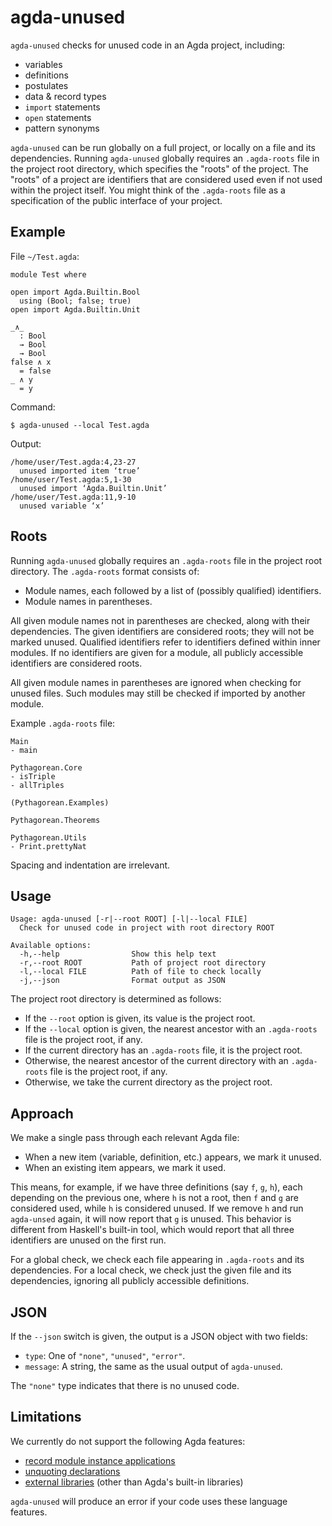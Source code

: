 # agda-unused

`agda-unused` checks for unused code in an Agda project, including:

- variables
- definitions
- postulates
- data & record types
- `import` statements
- `open` statements
- pattern synonyms

`agda-unused` can be run globally on a full project, or locally on a file and
its dependencies. Running `agda-unused` globally requires an `.agda-roots` file
in the project root directory, which specifies the "roots" of the project. The
"roots" of a project are identifiers that are considered used even if not used
within the project itself. You might think of the `.agda-roots` file as a
specification of the public interface of your project.

## Example

File `~/Test.agda`:

```
module Test where

open import Agda.Builtin.Bool
  using (Bool; false; true)
open import Agda.Builtin.Unit

_∧_
  : Bool
  → Bool
  → Bool
false ∧ x
  = false
_ ∧ y
  = y
```

Command:

```
$ agda-unused --local Test.agda
```

Output:

```
/home/user/Test.agda:4,23-27
  unused imported item ‘true’
/home/user/Test.agda:5,1-30
  unused import ‘Agda.Builtin.Unit’
/home/user/Test.agda:11,9-10
  unused variable ‘x’
```

## Roots

Running `agda-unused` globally requires an `.agda-roots` file in the project
root directory. The `.agda-roots` format consists of:

- Module names, each followed by a list of (possibly qualified) identifiers.
- Module names in parentheses.

All given module names not in parentheses are checked, along with their
dependencies. The given identifiers are considered roots; they will not be
marked unused. Qualified identifiers refer to identifiers defined within inner
modules. If no identifiers are given for a module, all publicly accessible
identifiers are considered roots.

All given module names in parentheses are ignored when checking for unused
files. Such modules may still be checked if imported by another module.

Example `.agda-roots` file:

```
Main
- main

Pythagorean.Core
- isTriple
- allTriples

(Pythagorean.Examples)

Pythagorean.Theorems

Pythagorean.Utils
- Print.prettyNat
```

Spacing and indentation are irrelevant.

## Usage

```
Usage: agda-unused [-r|--root ROOT] [-l|--local FILE]
  Check for unused code in project with root directory ROOT

Available options:
  -h,--help                Show this help text
  -r,--root ROOT           Path of project root directory
  -l,--local FILE          Path of file to check locally
  -j,--json                Format output as JSON 
```

The project root directory is determined as follows:

- If the `--root` option is given, its value is the project root.
- If the `--local` option is given, the nearest ancestor with an `.agda-roots`
  file is the project root, if any.
- If the current directory has an `.agda-roots` file, it is the project root.
- Otherwise, the nearest ancestor of the current directory with an `.agda-roots`
  file is the project root, if any.
- Otherwise, we take the current directory as the project root.

## Approach

We make a single pass through each relevant Agda file:

- When a new item (variable, definition, etc.) appears, we mark it unused.
- When an existing item appears, we mark it used.

This means, for example, if we have three definitions (say `f`, `g`, `h`), each
depending on the previous one, where `h` is not a root, then `f` and `g` are
considered used, while `h` is considered unused. If we remove `h` and run
`agda-unsed` again, it will now report that `g` is unused. This behavior is
different from Haskell's built-in tool, which would report that all three
identifiers are unused on the first run.

For a global check, we check each file appearing in `.agda-roots` and its
dependencies. For a local check, we check just the given file and its
dependencies, ignoring all publicly accessible definitions.

## JSON

If the `--json` switch is given, the output is a JSON object with two fields:

- `type`: One of `"none"`, `"unused"`, `"error"`.
- `message`: A string, the same as the usual output of `agda-unused`.

The `"none"` type indicates that there is no unused code.

## Limitations

We currently do not support the following Agda features:

- [record module instance applications](https://agda.readthedocs.io/en/v2.6.1.1/language/module-system.html#parameterised-modules)
- [unquoting declarations](https://agda.readthedocs.io/en/v2.6.1.1/language/reflection.html#id3)
- [external libraries](https://agda.readthedocs.io/en/v2.6.1.1/tools/package-system.html)
(other than Agda's built-in libraries)

`agda-unused` will produce an error if your code uses these language features.

